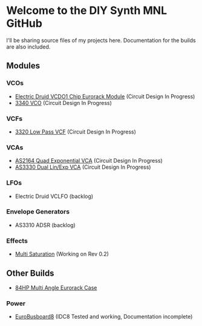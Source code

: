 # Welcome to the DIY Synth MNL GitHub
I'll be sharing source files of my projects here. Documentation for the builds are also included.
## Modules
### VCOs
- [Electric Druid VCDO1 Chip Eurorack Module](https://github.com/DIYSynthMNL/Eurorack-Electric-Druid-VCDO1) (Circuit Design In Progress)
- [3340 VCO](https://github.com/DIYSynthMNL/Eurorack-3340-VCO) (Circuit Design In Progress)

### VCFs
- [3320 Low Pass VCF](https://github.com/DIYSynthMNL/Eurorack-3320-VCF) (Circuit Design In Progress)

### VCAs
- [AS2164 Quad Exponential VCA](https://github.com/DIYSynthMNL/Eurorack-2164-Quad-Exponential-VCA) (Circuit Design In Progress)
- [AS3330 Dual Lin/Exp VCA](https://github.com/DIYSynthMNL/Eurorack-3330-Dual-Lin-Exp-VCA) (Circuit Design In Progress)

### LFOs
- Electric Druid VCLFO (backlog)

### Envelope Generators
- AS3310 ADSR (backlog)

### Effects
- [Multi Saturation](https://github.com/DIYSynthMNL/Eurorack-Multi-Saturation-Module) (Working on Rev 0.2)

## Other Builds
- [84HP Multi Angle Eurorack Case](https://github.com/DIYSynthMNL/Multi-Angle-Eurorack-1-Row-Case)
### Power
- [EuroBusboard8](https://github.com/DIYSynthMNL/EuroBusboard) (IDC8 Tested and working, Documentation incomplete)
